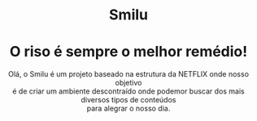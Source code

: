 <div align="center"> 


# Smilu
# O riso é sempre o melhor remédio!

Olá, o Smilu é um projeto baseado na estrutura da NETFLIX onde nosso objetivo <br>
é de criar um ambiente descontraído onde podemor buscar dos mais diversos tipos de conteúdos <br>
para alegrar o nosso dia.
</div>
